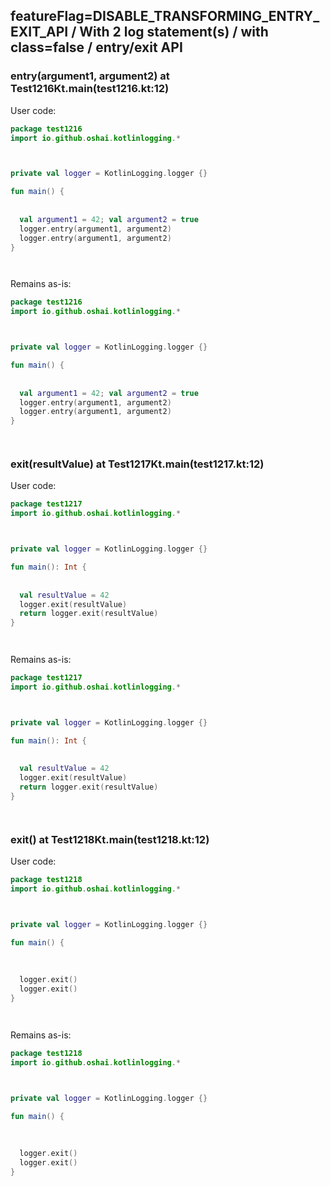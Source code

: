 ## featureFlag=DISABLE_TRANSFORMING_ENTRY_EXIT_API / With 2 log statement(s) / with class=false / entry/exit API



###  entry(argument1, argument2) at Test1216Kt.main(test1216.kt:12)

User code:
```kotlin
package test1216
import io.github.oshai.kotlinlogging.*



private val logger = KotlinLogging.logger {}

fun main() {
  
  
  val argument1 = 42; val argument2 = true
  logger.entry(argument1, argument2)
  logger.entry(argument1, argument2)
}




```
  
Remains as-is:
```kotlin
package test1216
import io.github.oshai.kotlinlogging.*



private val logger = KotlinLogging.logger {}

fun main() {
  
  
  val argument1 = 42; val argument2 = true
  logger.entry(argument1, argument2)
  logger.entry(argument1, argument2)
}




```

###  exit(resultValue) at Test1217Kt.main(test1217.kt:12)

User code:
```kotlin
package test1217
import io.github.oshai.kotlinlogging.*



private val logger = KotlinLogging.logger {}

fun main(): Int {
  
  
  val resultValue = 42
  logger.exit(resultValue)
  return logger.exit(resultValue)
}




```
  
Remains as-is:
```kotlin
package test1217
import io.github.oshai.kotlinlogging.*



private val logger = KotlinLogging.logger {}

fun main(): Int {
  
  
  val resultValue = 42
  logger.exit(resultValue)
  return logger.exit(resultValue)
}




```

###  exit() at Test1218Kt.main(test1218.kt:12)

User code:
```kotlin
package test1218
import io.github.oshai.kotlinlogging.*



private val logger = KotlinLogging.logger {}

fun main() {
  
  
  
  logger.exit()
  logger.exit()
}




```
  
Remains as-is:
```kotlin
package test1218
import io.github.oshai.kotlinlogging.*



private val logger = KotlinLogging.logger {}

fun main() {
  
  
  
  logger.exit()
  logger.exit()
}




```
